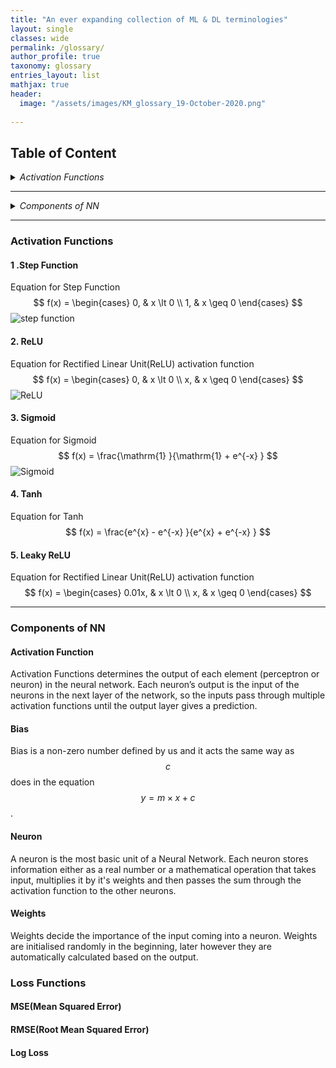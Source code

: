 ```yaml
---
title: "An ever expanding collection of ML & DL terminologies"
layout: single
classes: wide
permalink: /glossary/
author_profile: true
taxonomy: glossary
entries_layout: list
mathjax: true
header:
  image: "/assets/images/KM_glossary_19-October-2020.png"
  
---
```



<!-- <details>
<summary>1. Activation Functions </summary>
<br>
[ReLU](#relu)
<br>
[Sigmoid](#sigmoid)
<br>
[Tanh](#tanh)
<br>
</details> -->
## Table of Content

<details>
<summary>
<i>Activation Functions </i>
</summary>
<a href="https://aknottymathematician.github.io/glossary/#1-step-function">
Step Function</a>
<br>
<a href="https://aknottymathematician.github.io/glossary/#2-relu">
ReLU</a>
<br>
<a href="https://aknottymathematician.github.io/glossary/#3-sigmoid">
Sigmoid</a>
<br>
<a href="https://aknottymathematician.github.io/glossary/#4-tanh">
Tanh</a>
<br>
<a href="https://aknottymathematician.github.io/glossary/#5-leaky-relu">
Leaky ReLU</a>
<br>
</details>

---

<details>
<summary>
<i>Components of NN </i>
</summary>
<a href="https://aknottymathematician.github.io/glossary/#activation-function">
Activation Function</a>
<br>
<a href="https://aknottymathematician.github.io/glossary/#bias">
Bias</a>
<br>
<a href="https://aknottymathematician.github.io/glossary/#neuron">
Neuron</a>
<br>
<a href="https://aknottymathematician.github.io/glossary/#weights">
Weights</a>
<br>
</details>

---

<!-- 1. [Example](#example)
2. [Example2](#example2)
3. [Third Example](#third-example)
4. [Fourth Example](#fourth-examplehttpwwwfourthexamplecom)


## Example
## Example2
## Third Example
## [Fourth Example](http://www.fourthexample.com)  -->

### Activation Functions

#### 1 .Step Function

Equation for Step Function
$$ f(x) =
\begin{cases}
0,  & x \lt 0 \\
1, & x \geq 0 
\end{cases} $$
<img src="{{ site.url }}{{ site.baseurl }}/assets/images/step_function.png" alt="step function">


#### 2. ReLU

Equation for Rectified Linear Unit(ReLU) activation function
$$  f(x) =
\begin{cases}
0,  & x \lt 0 \\
x, & x \geq 0 
\end{cases} $$
<img src="{{ site.url }}{{ site.baseurl }}/assets/images/ReLU.png" alt="ReLU">


#### 3. Sigmoid

Equation for Sigmoid
$$ f(x) =  \frac{\mathrm{1} }{\mathrm{1} + e^{-x} }  $$ 
<img src="{{ site.url }}{{ site.baseurl }}/assets/images/sigmoid.png" alt="Sigmoid">

#### 4. Tanh

Equation for Tanh
$$ f(x) =  \frac{e^{x} - e^{-x} }{e^{x} + e^{-x} }  $$ 


#### 5. Leaky ReLU

Equation for Rectified Linear Unit(ReLU) activation function
$$  f(x) =
\begin{cases}
0.01x,  & x \lt 0 \\
x, & x \geq 0 
\end{cases} $$

---

### Components of NN

#### Activation Function

Activation Functions determines the output of each element (perceptron or neuron) in the neural network. Each neuron’s output is the input of the neurons in the next layer of the network, so the inputs pass through multiple activation functions until the output layer gives a prediction.

#### Bias

Bias is a non-zero number defined by us and it acts the same way as $$c$$ does in the equation $$y = m\times x + c$$.

#### Neuron

A neuron is the most basic unit of a Neural Network. Each neuron stores information either as a real number or a mathematical operation that takes input, multiplies it by it's weights and then passes the sum through the activation function to the other neurons.


#### Weights

Weights decide the importance of the input coming into a neuron. Weights are initialised randomly in the beginning, later however they are automatically calculated based on the output.

### Loss Functions

#### MSE(Mean Squared Error)

#### RMSE(Root Mean Squared Error)

#### Log Loss